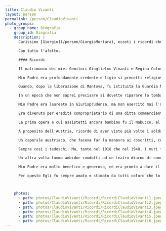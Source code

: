 ```yaml
---
title: Claudio Vivanti
layout: person
permalink: /person/ClaudioVivanti
photo_groups:
  - group_name: Biografia
    group_id: Biografia
    description: |
      Carissimo [Giorgio](/person/GiorgioMortara), eccoti i ricordi che desideri. La parte riguardante tua Madre presenta delle lacune, dovute in parte alla variabilità della mia memoria, ma anche più alla mancanza d'informazione; ma tu avrai gli elementi per com?rle.

      Con tutto l'afetto.

      #### Ricordi

      Il matrimonio dei miei Genitori Giuglielmo Vivanti e Regina Colorni ebbe origine, credo, da simpatia reciprova approvata dai parenti; le divisi da un balcone comune. L'unione fu felicissima. Mi fu raccontato che, quando mia Madre ebbe la proposta di quel matrimonio, rispose modestamente: Non so se sono degna di lui. Presto nacquero due bambini, io (1859) e Clelia (1862). Ma la felicità fu presto troncata dalla morte repentina di mia Madre. Di Lei serbo solo un vago ricordo (i bimbi di allora erano molto meno vispi di quelli d'oggi); so che era bella quanto buona e che visse in pieno accordo con la Suocera e una vechia Zia, le quali le sopravvìssero, e che ricordo bene. Mio Padre non ci parlò mai di Lei, e noi, anche cresciuti, credemmo di dover rispettare il Suo silenzio e di non toccare una ferita sempre sanguinante. Soltanto quando nacque la mia prima bimba, mio Padre mi disse che avrebbe gradito che nella scelta del nome da imporle si tenesse presente anche quello di Regina; e naturalmente la nosta scadde senz'alto sopra questo nome.

      Mio Padre era profondamente credente e ligio si precetti religiosi, ed era di una estrema scrupolosità di coscienza. Ti darò due esempi.

      Quando, dopo la liberazione di Mantova, fu istituita la Guardia Nazionale, Egli, sebbene quasi qarantenne e tutt'altro che bellicoso, si sottopose al servizio senza lagarsi. Ma quando le nuove leggi istituirono la giuria popolare, Egli si preoccupò moltissimo della responsabilità che imponeva tale ufficio, e mi disse che avrebbe preferito portare il fucile anzichè fare il giurato. Però non fece nessun passo per essere esonerato, e compi il suo dovere con piena coscienza. E una volta che un dibattimento si chiuse in giorno di sabato, Egli credette Suo dovere dare il Suo voto per iscritto, violando la proibizione religiosa di scrivere in giorno di sabato, anzichè compromettere colla Sua astensione la sorte di un accusato. E dire che Egli mi fece fare privatamente le scuole medie, più che altro, per non espormi alla necessità di scrivere in giorno di festa.

      In un epoca che non saprei precisare si dovette riparare la tomba di mia Madre, e mio Padre pregò il dottissimo Rabbino Marco Mortara tuo Nonno di dettare un'iscrizione italiana da aggiugere a quella ebraica già esistente. Ma quando vi trovò la frase "l'inconsolabile marito", volle che l'aggettivo fosse cambiato, perchè -- diceva -- l'inconsolabilità è contraria alla fede in Dio, che fa ogni cosa per il bene. Eppure la Sua vita era stata troncata da quella aventura, ed Egli, rimasto vedovo poco più che trentenne, rimase strettamente fedele alla memoria della Sua Cara perduta, e non trovò altro conforto che nell'affetto per i Suoi figli.

      Mio Padre era laureato in Giurisprudenza, ma non esercitò mai l'avvocatura; aveva un'ottima cultura letteraria e strorica, e conosceva vene, oltre l'ebraico, il francese, il tedesco e l'inglese. Quest'ultima lingua aveva studiato presso un isegnante privato, dove ebbe tra i Suoi compagni don Enrico Tazzoli, il più illustre dei Martiri di Belfiore. Era molto amante della musica, e nella Sua gioventù doveva aver frequentato i teatri d'opera, perchè quando eravamo bambini ci canterellava spesso con buona intonazione le arie delle opere allora più in voga, che la mia sorellina tentava d'imparare e di ripetere; ricordo i suoi terribili acuti nell'aria di Abigaille.

      Era divenuto per eredità comproprietario di una ditta commerciante in coloniali, ma se ne liberò appena gli fu possibile; e così diede più tardi in affitto i Suoi fondi, che prima conduceva in economia. Dopo la Sua sventura non andò più a nessun teatro, tranne qualche volta per accompagnarci quando eravamo bimbi.

      La prima opera a cui assistetti ancora bambino fu il Nabucco, al Teatro Andreani illuminato ad olio. Eravamo ancora sotto l'Austria, e mio Padre mi fece osservare che il Gran Sacerdote, invece di dire "che dia morte allo stranier" diceva "che dia forza allo guerrier". Erano le solite piccinerie del Governo Austriaco, che mutava "libertà" in "lealtà", e "libere aure" in "tepide aure".

      A proposito dell'Austria, ricordo di aver visto più volte i soldati austriaci fare l'esercizio in Piazza Virgiliana; e a questo riguardo si raccontava allora un'anneddoto caratteristico.

      Un caporale austriaco, che faceva far la manovra ai coscritti, comandò loro ripetutamente: **tre passi indietro**, finchè essi si troverono addossati ad un muro. Il caporale ripetè il comando, ma un soldato gli disse: caporale, c'è il muro. E questi rispoe: Indietro ti e muro.

      Sempre così i tedeschi. Ma, tanto nel 1918 che nel 1948, i muri furono più forti di loro. Si correggeranno ora?

      Un'altra volta fummo ambidue condotti ad un teatro diurno di commedia. Ad un certo punto un attore puntò il fucile contro un altro, e la mia sorellina, spaventatissima, si mise a gridare (in dialetto) che si togliesse l'arma a quel malvagio.

      Mio Padre era molto benefico e generoso, ed era pronto a dare il Suo consiglio e la Sua opera ogni volta ne fosse richiesto. Riccordo le lunghe sedute di persone che venivano a domandare il Suo parere per oggetti d'affari o di agricultura; ricordo il Suo lavoro di settimane, e forse di mesi, per rimettere la pace tra Sua suocera ed una Sua cognata; ricordo le Sue lunghe pratiche per riconciliare due coniugi tra i quali era avvenuto un urto fortissimo per ragioni non gravi; ricordo che in casa nostra fu combinato un matrimonio e ne fu abbozzato un altro; e di tanti altri casi simili non ho più memoria esatta.

      Per questo Egli fu sempre amato e stimato da tutti coloro che lo conobbero. Il trasferimento da Mantova a Messina in seguito alla mia nomina a professore di quella Università fu per Lui **impressionante;** ma poi si abituò facilmente al nuovo ambiente, e passava le giornate pregando, leggendo, conversando piacevolamente con i miei colleghi che venivano a casa nostra di sera e che gli dimostravano molta stima, e intrattenendosi coi miei bambini, ai quali insegnava molte cose utili e belle. A messina subì (senza nessun apparato, seduto sopra una sedia nella propria stanza) l'estrazione della cataratta, che riuscì perfettamente, tanto che Egli poté poi sempre uscire da solo, leggere e scrivere con l'unico sussidio indispensabile degli occhiali. A 71 anni fu colpito da polmonite, e dopo pochi giorni di malattia spirò serenamente come un santo, senza soffrire e senza accorgersi della propria fine (1903). L'ing. Schweizer, un ebreo alsaziano, nostro buon amico, volle spontaneamente recitare davanti alla Sua salma le preghiere di rito. Desiderò di essere trasportato a Mantova, dove fu accolto con grandi onori, e con generale rimpianto; ed io ebbi il grande dolore di non poter accompagnarlo per preciso divieto del medico, in causa dello stato della mia salute in quel momento. Dopo varii decennii mi fu riferito che il nome del 'Guglielmo' era ancora ricordato da molti a Mantova con grande venerazione.



    photos:
      - path: photos/ClaudioVivanti/Ricordi/RicordiClaudioVivanti1.jpeg
      - path: photos/ClaudioVivanti/Ricordi/RicordiClaudioVivanti2.jpeg
      - path: photos/ClaudioVivanti/Ricordi/RicordiClaudioVivanti3.jpeg
      - path: photos/ClaudioVivanti/Ricordi/RicordiClaudioVivanti4.jpeg
      - path: photos/ClaudioVivanti/Ricordi/RicordiClaudioVivanti5.jpeg
      - path: photos/ClaudioVivanti/Ricordi/RicordiClaudioVivanti6.jpeg
---
```


